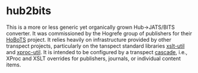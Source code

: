 # hub2bits

This is a more or less generic yet organically grown Hub→JATS/BITS converter. 
It was commissioned by the Hogrefe group of publishers for their [HoBoTS](https://hobots.hogrefe.com/)
project. It relies heavily on infrastructure provided by other transpect projects, particularly
on the tanspect standard libraries [xslt-util](https://github.com/transpect/xslt-util) 
and [xproc-util](https://github.com/transpect/xslt-util). It is intended to be configured 
by a transpect [cascade](https://github.com/transpect/xslt-util), i.e., XProc and XSLT overrides 
for publishers, journals, or individual content items.
